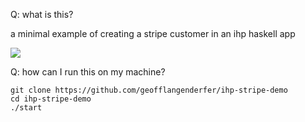 Q: what is this?

a minimal example of creating a stripe customer in an ihp haskell app

![](https://www.youtube.com/watch?v=rfO2cpXkrJ8)

Q: how can I run this on my machine?

```
git clone https://github.com/geofflangenderfer/ihp-stripe-demo
cd ihp-stripe-demo
./start
```


